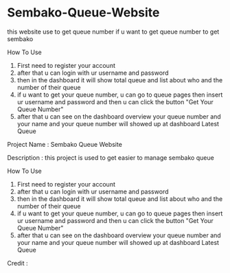 # Sembako-Queue-Website
this website use to get queue number if u want to get queue number to get sembako

How To Use
1. First  need to register your account
2. after that u can login with ur username and password
3. then in the dashboard it will show total queue and list about who and the number of their queue
4. if u want to get your queue number, u can go to queue pages then insert ur username and password and then u can click the button "Get Your Queue Number"
5. after that u can see on the dashboard overview your queue number and your name and your queue number will showed up at dashboard Latest Queue

Project Name : Sembako Queue Website

Description : this project is used to get easier to manage sembako queue

How To Use
1. First  need to register your account
2. after that u can login with ur username and password
3. then in the dashboard it will show total queue and list about who and the number of their queue
4. if u want to get your queue number, u can go to queue pages then insert ur username and password and then u can click the button "Get Your Queue Number"
5. after that u can see on the dashboard overview your queue number and your name and your queue number will showed up at dashboard Latest Queue

Credit :
